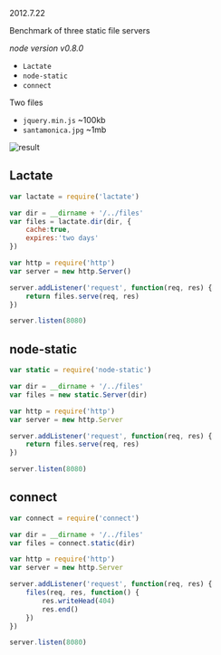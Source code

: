 
2012.7.22

Benchmark of three static file servers

*node version v0.8.0*

* `Lactate`
* `node-static`
* `connect`

Two files

* `jquery.min.js` ~100kb
* `santamonica.jpg` ~1mb

![result](http://i.imgur.com/MbXJH.jpg)

## Lactate

```js
var lactate = require('lactate')

var dir = __dirname + '/../files'
var files = lactate.dir(dir, {
    cache:true,
    expires:'two days'
})

var http = require('http')
var server = new http.Server()

server.addListener('request', function(req, res) {
    return files.serve(req, res) 
})

server.listen(8080)

```

## node-static

```js
var static = require('node-static')

var dir = __dirname + '/../files'
var files = new static.Server(dir)

var http = require('http')
var server = new http.Server

server.addListener('request', function(req, res) {
    return files.serve(req, res)
})

server.listen(8080)

```

## connect

```js
var connect = require('connect')

var dir = __dirname + '/../files'
var files = connect.static(dir)

var http = require('http')
var server = new http.Server

server.addListener('request', function(req, res) {
    files(req, res, function() {
        res.writeHead(404)
        res.end()
    })
})

server.listen(8080)

```
